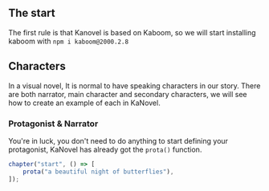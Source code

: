 ## The start

The first rule is that Kanovel is based on Kaboom, so we will start installing kaboom with `npm i kaboom@2000.2.8`

## Characters

In a visual novel, It is normal to have speaking characters in our story.
There are both narrator, main character and secondary characters, we will see how to create an example of each in KaNovel.

### Protagonist & Narrator

You're in luck, you don't need to do anything to start defining your protagonist, KaNovel has already got the `prota()` function.

```js
chapter("start", () => [
	prota("a beautiful night of butterflies"),
]);
```